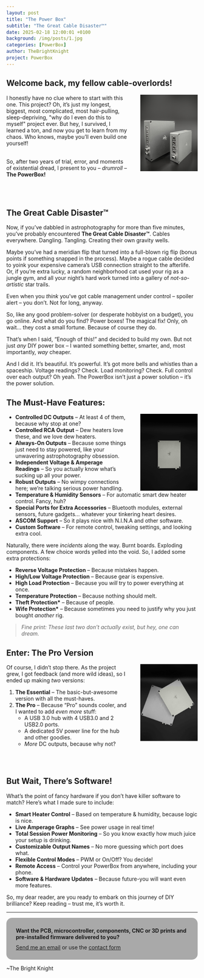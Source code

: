 ```yaml
---
layout: post
title: "The Power Box"
subtitle: "The Great Cable Disaster™"
date: 2025-02-18 12:00:01 +0100
background: /img/posts/1.jpg
categories: [PowerBox]
author: TheBrightKnight
project: PowerBox
---
```


<link rel="stylesheet"
        href="https://cdnjs.cloudflare.com/ajax/libs/highlight.js/10.0.3/styles/default.min.css">
<script src="https://cdnjs.cloudflare.com/ajax/libs/highlight.js/10.0.3/highlight.min.js"></script>
<script>hljs.initHighlightingOnLoad();</script>

<style>
  .responsive-img {
    float: right;
    max-width: 30%;
    height: auto;
    margin-left: 35px;
  }

  @media (max-width: 768px) {
    .responsive-img {
      float: none;
      display: block;
      max-width: 100%;
      margin: 0 auto;
    }
  }
</style>

## Welcome back, my fellow cable-overlords!

<img src="/img/powerbox_post1/1.jpg" class="responsive-img">

I honestly have no clue where to start with this one. This project? Oh, it’s just my longest, biggest, most complicated, most hair-pulling, sleep-depriving, "why do I even do this to myself" project ever. But hey, I survived, I learned a ton, and now you get to learn from my chaos. Who knows, maybe you’ll even build one yourself!
<br>
<br>

So, after two years of trial, error, and moments of existential dread, I present to you – _drumroll_ – **The PowerBox!**
<br>
<br>
<br>
<br>

## The Great Cable Disaster™

Now, if you’ve dabbled in astrophotography for more than five minutes, you’ve probably encountered **The Great Cable Disaster™**. Cables everywhere. Dangling. Tangling. Creating their own gravity wells.

Maybe you’ve had a meridian flip that turned into a full-blown rig flip (bonus points if something snapped in the process). Maybe a rogue cable decided to yoink your expensive camera’s USB connection straight to the afterlife. Or, if you’re extra lucky, a random neighborhood cat used your rig as a jungle gym, and all your night’s hard work turned into a gallery of _not-so-artistic_ star trails.

Even when you _think_ you’ve got cable management under control – spoiler alert – you don’t. Not for long, anyway.

So, like any good problem-solver (or desperate hobbyist on a budget), you go online. And what do you find? Power boxes! The magical fix! Only, oh wait… they cost a small fortune. Because of course they do.

That’s when I said, “Enough of this!” and decided to build my own. But not just _any_ DIY power box – I wanted something better, smarter, and, most importantly, _way_ cheaper.

And I did it. It’s beautiful. It’s powerful. It’s got more bells and whistles than a spaceship. Voltage readings? Check. Load monitoring? Check. Full control over each output? Oh yeah. The PowerBox isn’t just a power solution – it’s the power solution.

## The Must-Have Features:

<img src="/img/powerbox_post1/4.jpeg"  class="responsive-img">

- **Controlled DC Outputs** – At least 4 of them, because why stop at one?
- **Controlled RCA Output** – Dew heaters love these, and we love dew heaters.
- **Always-On Outputs** – Because some things just need to stay powered, like your unwavering astrophotography obsession.
- **Independent Voltage & Amperage Readings** – So you actually know what’s sucking up all your power.
- **Robust Outputs** – No wimpy connections here; we’re talking serious power handling.
- **Temperature & Humidity Sensors** – For automatic smart dew heater control. Fancy, huh?
- **Special Ports for Extra Accessories** – Bluetooth modules, external sensors, future gadgets... whatever your tinkering heart desires.
- **ASCOM Support** – So it plays nice with N.I.N.A and other software.
- **Custom Software** – For remote control, tweaking settings, and looking extra cool.

Naturally, there were _incidents_ along the way. Burnt boards. Exploding components. A few choice words yelled into the void. So, I added some extra protections:

- **Reverse Voltage Protection** – Because mistakes happen.
- **High/Low Voltage Protection** – Because gear is expensive.
- **High Load Protection** – Because you _will_ try to power everything at once.
- **Temperature Protection** – Because nothing should melt.
- **Theft Protection\*** – Because of people.
- **Wife Protection\*** – Because sometimes you need to justify why you just bought _another_ rig.

> _Fine print: These last two don’t actually exist, but hey, one can dream._

## Enter: The Pro Version

<img src="/img/powerbox_post1/2.jpeg"  class="responsive-img">

Of course, I didn’t stop there. As the project grew, I got feedback (and more wild ideas), so I ended up making _two_ versions:

1. **The Essential** – The basic-but-awesome version with all the must-haves.
2. **The Pro** – Because “Pro” sounds cooler, and I wanted to add _even more_ stuff:
   - A USB 3.0 hub with 4 USB3.0 and 2 USB2.0 ports.
   - A dedicated 5V power line for the hub and other goodies.
   - _More_ DC outputs, because why not?

<br>
<br>

## But Wait, There’s Software!

What’s the point of fancy hardware if you don’t have killer software to match? Here’s what I made sure to include:

- **Smart Heater Control** – Based on temperature & humidity, because logic is nice.
- **Live Amperage Graphs** – See power usage in real time!
- **Total Session Power Monitoring** – So you know exactly how much juice your setup is drinking.
- **Customizable Output Names** – No more guessing which port does what.
- **Flexible Control Modes** – PWM or On/Off? You decide!
- **Remote Access** – Control your PowerBox from anywhere, including your phone.
- **Software & Hardware Updates** – Because future-you will want even more features.

So, my dear reader, are you ready to embark on this journey of DIY brilliance? Keep reading – trust me, it’s worth it.

---

<div style="background: darkgray;padding: 25px; padding-bottom: 10px; border-radius: 15px;">
<font style="font-weight: bold">Want the PCB, microcontroller, components, CNC or 3D prints and pre-installed firmware delivered to you?</font> 
<p style="margin-top: 10px"><a href="mailto:TheBrightKnight@duck.com"><u>Send me an email</u></a> or use the <a href="/contact"><u>contact form</u></a></p>
</div>

~The Bright Knight
